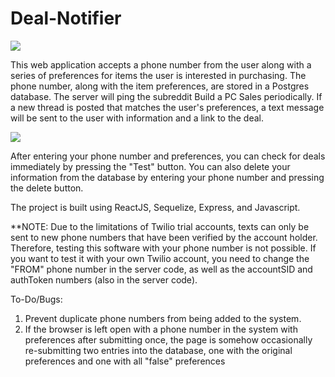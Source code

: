 # Deal-Notifier


<img src="https://i.imgur.com/sCKcGiD.png"> 

This web application accepts a phone number from the user along with a series of preferences for items the user is interested in purchasing. The phone number, along with the item preferences, are stored in a Postgres database. The server will ping the subreddit Build a PC Sales periodically. If a new thread is posted that matches the user's preferences, a text message will be sent to the user with information and a link to the deal. 

<img src="https://i.imgur.com/2VopPwz.png">

After entering your phone number and preferences, you can check for deals immediately by pressing the "Test" button. You can also delete your information from the database by entering your phone number and pressing the delete button. 

The project is built using ReactJS, Sequelize, Express, and Javascript. 

**NOTE: Due to the limitations of Twilio trial accounts, texts can only be sent to new phone numbers that have been verified by the account holder. Therefore, testing this software with your phone number is not possible. If you want to test it with your own Twilio account, you need to change the "FROM" phone number in the server code, as well as the accountSID and authToken numbers (also in the server code).

To-Do/Bugs: 
1. Prevent duplicate phone numbers from being added to the system.
2. If the browser is left open with a phone number in the system with preferences after submitting once, the page is somehow occasionally re-submitting two entries into the database, one with the original preferences and one with all "false" preferences
